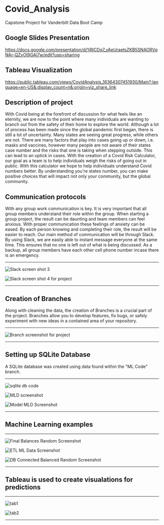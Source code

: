 # Covid_Analysis
Capstone Project for Vanderbilt Data Boot Camp

## Google Slides Presentation
https://docs.google.com/presentation/d/1jRlCDq7_vAeUraetsZKB5SNAORVqNAr-QZyOI9GAj7w/edit?usp=sharing

## Tableau Visualization
https://public.tableau.com/views/CovidAnalysis_16364307451930/Main?:language=en-US&:display_count=n&:origin=viz_share_link

## Description of project 
With Covid being at the forefront of discussion for what feels like an eternity, we are now to the point where many individuals are wanting to branch out from the safety of their home to explore the world. Although a lot of process has been made since the global pandemic first began, there is still a lot of uncertainty. Many states are seeing great progress, while others are not. There are many factors that play into cases going up or down, i.e. masks and vaccines, however many people are not aware of their states case number and the risks that one is taking when stepping outside. This can lead to an uptick in cases. With the creation of a Covid Risk Calculator, our goal as a team is to help individuals weigh the risks of going out in public. With this calculator we hope to help individuals understand Covid numbers better. By understanding you're states number, you can make positive choices that will impact not only your community, but the global community.

## Communication protocols
With any group work communication is key. It is very important that all group members understand their role within the group. When starting a group project, the result can be daunting and team members can feel anxious. With proper communication these feelings of anxiety can be eased. By each person knowing and completing their role, the result will be easier to reach. Our main method of communication will be through Slack. By using Slack, we are easily able to instant message everyone at the same time. This ensures that no one is left out of what is being discussed. As a backup, all group members have each other cell phone number incase there is an emergency.


-------

![Slack screen shot 3](https://user-images.githubusercontent.com/85597990/138601537-35126917-5a92-428e-8071-7f877823094b.png) 

![Slack screen shot 4 for project](https://user-images.githubusercontent.com/85597990/138602904-db29afa6-0477-4d1c-8b28-8562fbb7b501.png)

-------

## Creation of Branches
Along with cleaning the data, the creation of Branches is a crucial part of the project. Branches allow you to develop features, fix bugs, or safely experiment with new ideas in a contained area of your repository. 
 
------

![Branch screenshot for project](https://user-images.githubusercontent.com/85597990/138602757-29ceb45b-4620-4719-a781-044b7c8e2f46.png)

------

## Setting up SQLite Database
A SQLite database was created using data found within the "ML Code" branch.

-----

![sqlite db code ](https://user-images.githubusercontent.com/85597990/140667901-bdb439d1-b933-4916-a996-7ca8164bdc03.png)

![MLD screenshot](https://user-images.githubusercontent.com/85597990/140667972-19b8fe65-d9e5-437f-8866-f8aa80eaa6d0.png)

![Model MLD Screenshot](https://user-images.githubusercontent.com/85597990/140667980-ac84b80f-1ace-48ff-94aa-587cbde274a2.png)

------

## Machine Learning examples

-------

![Final Balances Random Screenshot](https://user-images.githubusercontent.com/85597990/140670592-8b30f09e-7528-44bb-8ce5-8e4099550603.png)

![ETL ML Data Screenshot](https://user-images.githubusercontent.com/85597990/140670673-8d7574b6-b307-4a1f-b76b-2fcf6e1063e1.png)

![DB Connected Balanced Random Screenshot](https://user-images.githubusercontent.com/85597990/140670778-41b53633-0316-4a5b-8513-fa3defd1544e.png)

-------

## Tableau is used to create visualations for predictions

--------

![tab1](https://user-images.githubusercontent.com/85597990/142262097-08f3f5d9-5ede-4906-9083-971f6337bb3b.png)

![tab2](https://user-images.githubusercontent.com/85597990/142262129-fecd4ec1-124b-41da-acbc-c088c076af37.png)


-------
